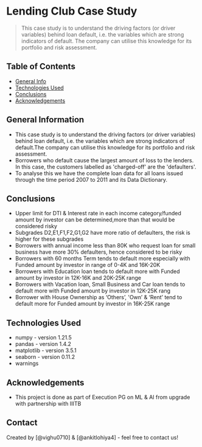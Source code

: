 # Lending Club Case Study
> This case study is to understand the driving factors (or driver variables) behind loan default, i.e. the variables which are strong indicators of default. The company can utilise this knowledge for its portfolio and risk assessment.


## Table of Contents
* [General Info](#general-information)
* [Technologies Used](#technologies-used)
* [Conclusions](#conclusions)
* [Acknowledgements](#acknowledgements)

<!-- You can include any other section that is pertinent to your problem -->

## General Information
- This case study is to understand the driving factors (or driver variables) behind loan default, i.e. the variables which are strong indicators of default.The company can utilise this knowledge for its portfolio and risk assessment. 
- Borrowers who default cause the largest amount of loss to the lenders. In this case, the customers labelled as 'charged-off' are the 'defaulters'. 
- To analyse this we have the complete loan data for all loans issued through the time period 2007 to 2011 and its Data Dictionary. 

<!-- You don't have to answer all the questions - just the ones relevant to your project. -->

## Conclusions
- Upper limit for DTI & Interest rate in each income category/funded amount by investor can be determined,more than that would be considered risky
- Subgrades D2,E1,F1,F2,G1,G2 have more ratio of defaulters, the risk is higher for these subgrades
- Borrowers with annual income less than 80K who request loan for small business have more 30% defaulters, hence considered to be risky
- Borrowers with 60 months Term tends to default more especially with Funded amount by investor in range of 0-4K and 16K-20K
- Borrowers with Education loan tends to default more with Funded amount by investor in 12K-16K and 20K-25K range
- Borrowers with Vacation loan, Small Business and Car loan tends to default more with Funded amount by investor in 12K-25K rang
- Borrower with House Ownership as ‘Others’, 'Own’ & ‘Rent’ tend to default more for Funded amount by investor in 16K-25K range


<!-- You don't have to answer all the questions - just the ones relevant to your project. -->


## Technologies Used
- numpy - version 1.21.5
- pandas - version 1.4.2
- matplotlib - version 3.5.1
- seaborn - version 0.11.2
- warnings 

<!-- As the libraries versions keep on changing, it is recommended to mention the version of library used in this project -->

## Acknowledgements
- This project is done as part of Execution PG on ML & AI from upgrade with partnership with IIITB


## Contact
Created by [@vighu0710] & [@ankitlohiya4] - feel free to contact us!

<!-- Optional -->
<!-- ## License -->
<!-- This project is open source and available under the [... License](). -->

<!-- You don't have to include all sections - just the one's relevant to your project -->
